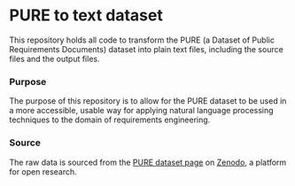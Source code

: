 # PURE to text dataset

This repository holds all code to transform the PURE (a Dataset of Public Requirements Documents) dataset into plain text files, including the source files and the output files.

### Purpose

The purpose of this repository is to allow for the PURE dataset to be used in a more accessible, usable way for applying natural language processing techniques to the domain of requirements engineering. 

### Source

The raw data is sourced from the [PURE dataset page](https://www.zenodo.eu/record/1414117) on [Zenodo](https://about.zenodo.org/), a platform for open research. 